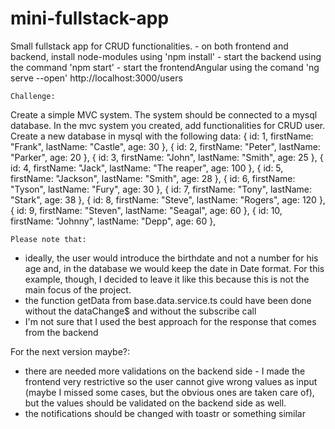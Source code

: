 # mini-fullstack-app

Small fullstack app for CRUD functionalities.
    - on both frontend and backend, install node-modules using 'npm install' 
    - start the backend using the command 'npm start'
    - start the frontendAngular using the comand 'ng serve --open'
http://localhost:3000/users

    Challenge:

Create a simple MVC system. The system should be connected to a mysql database.
In the mvc system you created, add functionalities for CRUD user.
Create a new database in mysql with the following data:
    { id: 1, firstName: "Frank", lastName: "Castle", age: 30 },
    { id: 2, firstName: "Peter", lastName: "Parker", age: 20 },
    { id: 3, firstName: "John", lastName: "Smith", age: 25 },
    { id: 4, firstName: "Jack", lastName: "The reaper", age: 100 },
    { id: 5, firstName: "Jackson", lastName: "Smith", age: 28 },
    { id: 6, firstName: "Tyson", lastName: "Fury", age: 30 },
    { id: 7, firstName: "Tony", lastName: "Stark", age: 38 },
    { id: 8, firstName: "Steve", lastName: "Rogers", age: 120 },
    { id: 9, firstName: "Steven", lastName: "Seagal", age: 60 },
    { id: 10, firstName: "Johnny", lastName: "Depp", age: 60 },

    Please note that:

- ideally, the user would introduce the birthdate and not a number for his age and, in the database we would keep the date in Date format. For this example, though, I decided to leave it like this because this is not the main focus of the project.
- the function getData from base.data.service.ts could have been done without the dataChange$ and without the subscribe call
- I'm not sure that I used the best approach for the response that comes from the backend

For the next version maybe?:

- there are needed more validations on the backend side - I made the frontend very restrictive so the user cannot give wrong values as input (maybe I missed some cases, but the obvious ones are taken care of), but the values should be validated on the backend side as well.
- the notifications should be changed with toastr or something similar
